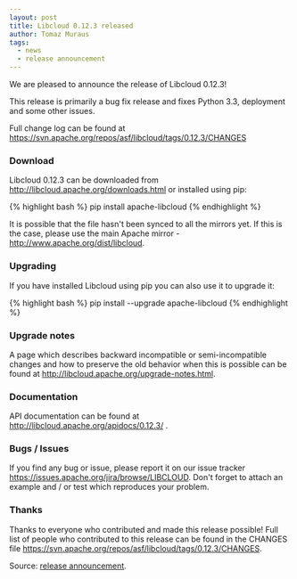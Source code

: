 ```yaml
---
layout: post
title: Libcloud 0.12.3 released
author: Tomaz Muraus
tags:
  - news
  - release announcement
---
```


We are pleased to announce the release of Libcloud 0.12.3!

This release is primarily a bug fix release and fixes Python 3.3,
deployment and some other issues.

Full change log can be found at
https://svn.apache.org/repos/asf/libcloud/tags/0.12.3/CHANGES

### Download

Libcloud 0.12.3 can be downloaded from
http://libcloud.apache.org/downloads.html
or installed using pip:

{% highlight bash %}
pip install apache-libcloud
{% endhighlight %}

It is possible that the file hasn't been synced to all the mirrors yet. If
this
is the case, please use the main Apache mirror -
http://www.apache.org/dist/libcloud.

### Upgrading

If you have installed Libcloud using pip you can also use it to upgrade it:

{% highlight bash %}
pip install --upgrade apache-libcloud
{% endhighlight %}

### Upgrade notes

A page which describes backward incompatible or semi-incompatible
changes and how to preserve the old behavior when this is possible
can be found at http://libcloud.apache.org/upgrade-notes.html.

### Documentation

API documentation can be found at http://libcloud.apache.org/apidocs/0.12.3/
.

### Bugs / Issues

If you find any bug or issue, please report it on our issue tracker
<https://issues.apache.org/jira/browse/LIBCLOUD>.
 Don't forget to attach an example and / or test which reproduces your
problem.

### Thanks

Thanks to everyone who contributed and made this release possible! Full
list of
people who contributed to this release can be found in the CHANGES file
<https://svn.apache.org/repos/asf/libcloud/tags/0.12.3/CHANGES>.

Source: [release announcement][1].

[1]: https://mail-archives.apache.org/mod_mbox/libcloud-dev/201303.mbox/%3CCAJMHEmJDKsYOn%3DaVDyChdQCgHbKc1r2n0Wy4_UxGmdd-aXf-WQ%40mail.gmail.com%3E
